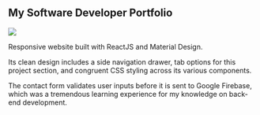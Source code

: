 ## My Software Developer Portfolio
<img src="/public/assets/Portfolio_Gif_2.0.gif">

Responsive website built with ReactJS and Material Design. 

Its clean design includes a side navigation drawer, tab options for this project section, and congruent CSS styling across its various components. 

The contact form validates user inputs before it is sent to Google Firebase, which was a tremendous learning experience for my knowledge on back-end development.
